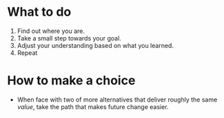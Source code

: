 # What to do
1. Find out where you are.
2. Take a small step towards your goal.
3. Adjust your understanding based on what you learned.
4. Repeat
# How to make a choice
- When face with two of more alternatives that deliver roughly the same _value_, take the path that makes future change easier.
